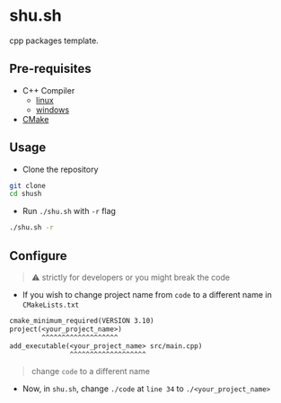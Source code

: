 # shu.sh

cpp packages template.

## Pre-requisites

- C++ Compiler
  - [linux](https://code.visualstudio.com/docs/cpp/config-linux#_prerequisites)
  - [windows](https://code.visualstudio.com/docs/cpp/config-mingw#_prerequisites)
- [CMake](https://cmake.org/download/)

## Usage

- Clone the repository

```bash
git clone
cd shush
```

- Run `./shu.sh` with `-r` flag

```bash
./shu.sh -r
```

## Configure

> ⚠️ strictly for developers or you might break the code

- If you wish to change project name from `code` to a different name in `CMakeLists.txt`

```txt
cmake_minimum_required(VERSION 3.10)
project(<your_project_name>)
        ^^^^^^^^^^^^^^^^^^^
add_executable(<your_project_name> src/main.cpp)
               ^^^^^^^^^^^^^^^^^^^
```

> change `code` to a different name

- Now, in `shu.sh`, change `./code` at `line 34` to `./<your_project_name>`
